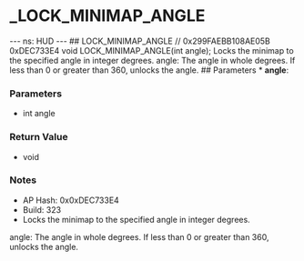 # _LOCK_MINIMAP_ANGLE

--- ns: HUD --- ## LOCK_MINIMAP_ANGLE  // 0x299FAEBB108AE05B 0xDEC733E4 void LOCK_MINIMAP_ANGLE(int angle);  Locks the minimap to the specified angle in integer degrees. angle: The angle in whole degrees. If less than 0 or greater than 360, unlocks the angle.  ## Parameters * **angle**:

### Parameters
* int angle

### Return Value
* void

### Notes
* AP Hash: 0x0xDEC733E4
* Build: 323
* Locks the minimap to the specified angle in integer degrees.

angle: The angle in whole degrees. If less than 0 or greater than 360, unlocks the angle.

